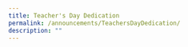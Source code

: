 ```yaml
---
title: Teacher's Day Dedication
permalink: /announcements/TeachersDayDedication/
description: ""
---
```

